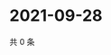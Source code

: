 # 2021-09-28

共 0 条

<!-- BEGIN -->
<!-- 最后更新时间 Tue Sep 28 2021 23:20:36 GMT+0800 (China Standard Time) -->

<!-- END -->
